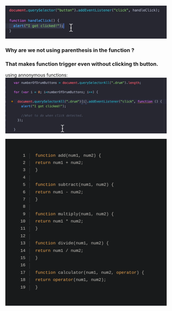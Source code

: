 
![Alt text](image-93.png)

### Why are we not using parenthesis in the function ?

### That makes function trigger even without clicking th button.


using annonymous functions:  
![Alt text](image-94.png)

![Alt text](image-95.png)